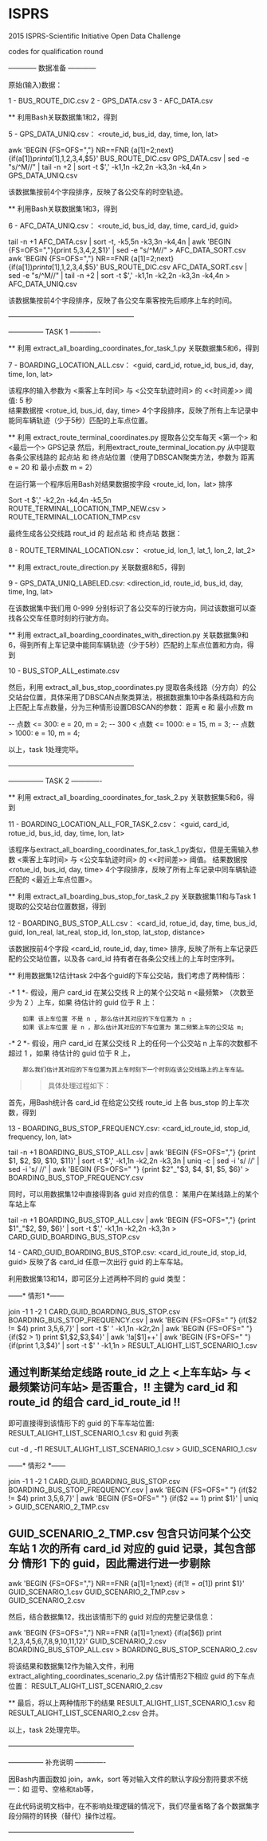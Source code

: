 # ISPRS

2015 ISPRS-Scientific Initiative Open Data Challenge 

codes for qualification round


———— 数据准备 ————

原始(输入)数据： 

1 - BUS_ROUTE_DIC.csv 
2 - GPS_DATA.csv
3 - AFC_DATA.csv 

** 利用Bash关联数据集1和2，得到

5 - GPS_DATA_UNIQ.csv： <route_id, bus_id, day, time, lon, lat>

awk 'BEGIN {FS=OFS=","} NR==FNR {a[$1]=$2;next} {if(a[$1]) print a[$1],$1,$2,$3,$4,$5}' BUS_ROUTE_DIC.csv GPS_DATA.csv | sed -e "s/^M//" | tail -n +2 | sort -t $',' -k1,1n -k2,2n -k3,3n -k4,4n > GPS_DATA_UNIQ.csv 

该数据集按前4个字段排序，反映了各公交车的时空轨迹。


** 利用Bash关联数据集1和3，得到

6 - AFC_DATA_UNIQ.csv： <route_id, bus_id, day, time, card_id, guid>

tail -n +1 AFC_DATA.csv | sort -t, -k5,5n -k3,3n -k4,4n | awk 'BEGIN {FS=OFS=","}{print $5,$3,$4,$2,$1}' | sed -e "s/^M//" > AFC_DATA_SORT.csv
awk 'BEGIN {FS=OFS=","} NR==FNR {a[$1]=$2;next} {if(a[$1]) print a[$1],$1,$2,$3,$4,$5}' BUS_ROUTE_DIC.csv AFC_DATA_SORT.csv | sed -e "s/^M//" | tail -n +2 | sort -t $',' -k1,1n -k2,2n -k3,3n -k4,4n > AFC_DATA_UNIQ.csv

该数据集按前4个字段排序，反映了各公交车乘客按先后顺序上车的时间。

——————————————————


————— TASK 1 ————-

** 利用 extract_all_boarding_coordinates_for_task_1.py 关联数据集5和6，得到

7 - BOARDING_LOCATION_ALL.csv： <guid, card_id, rotue_id, bus_id, day, time, lon, lat>

该程序的输入参数为 <乘客上车时间> 与 <公交车轨迹时间> 的 <<时间差>> 阈值: 5 秒  
结果数据按 <rotue_id, bus_id, day, time> 4个字段排序，反映了所有上车记录中能同车辆轨迹（少于5秒）匹配的上车点位置。


** 利用 extract_route_terminal_coordinates.py 提取各公交车每天 <第一个> 和 <最后一个> GPS记录
然后，利用extract_route_terminal_location.py 从中提取各条公家线路的 起点站 和 终点站位置（使用了DBSCAN聚类方法，参数为 距离 e = 20 和 最小点数 m = 2）

在运行第一个程序后用Bash对结果数据按字段 <route_id, lon，lat> 排序

Sort -t $',' -k2,2n -k4,4n -k5,5n ROUTE_TERMINAL_LOCATION_TMP_NEW.csv > ROUTE_TERMINAL_LOCATION_TMP.csv

最终生成各公交线路 rout_id 的 起点站 和 终点站 数据：

8 - ROUTE_TERMINAL_LOCATION.csv： <rotue_id, lon_1, lat_1, lon_2, lat_2>


** 利用 extract_route_direction.py 关联数据8和5，得到

9 - GPS_DATA_UNIQ_LABELED.csv: <direction_id, route_id, bus_id, day, time, lng, lat>

在该数据集中我们用 0-999 分别标识了各公交车的行驶方向，同过该数据可以查找各公交车任意时刻的行驶方向。


** 利用 extract_all_boarding_coordinates_with_direction.py 关联数据集9和6，得到所有上车记录中能同车辆轨迹（少于5秒）匹配的上车点位置和方向，得到

10 - BUS_STOP_ALL_estimate.csv

然后，利用 extract_all_bus_stop_coordinates.py 提取各条线路（分方向）的公交站台位置，具体采用了DBSCAN点聚类算法，根据数据集10中各条线路和方向上匹配上车点数量，分为三种情形设置DBSCAN的参数： 距离 e 和 最小点数 m

-- 点数 <= 300: e = 20, m = 2;
-- 300 < 点数 <= 1000: e = 15, m = 3;
-- 点数 > 1000: e = 10, m = 4;

以上，task 1处理完毕。

——————————————————

————— TASK 2 ————-

** 利用 extract_all_boarding_coordinates_for_task_2.py 关联数据集5和6，得到

11 - BOARDING_LOCATION_ALL_FOR_TASK_2.csv： <guid, card_id, rotue_id, bus_id, day, time, lon, lat>

该程序与extract_all_boarding_coordinates_for_task_1.py类似，但是无需输入参数 <乘客上车时间> 与 <公交车轨迹时间> 的 <<时间差>> 阈值。 结果数据按 <rotue_id, bus_id, day, time> 4个字段排序，反映了所有上车记录中同车辆轨迹匹配的 <最近上车点位置>。


** 利用 extract_all_boarding_bus_stop_for_task_2.py 关联数据集11和与Task 1提取的公交站台位置数据，得到

12 - BOARDING_BUS_STOP_ALL.csv： <card_id, rotue_id, day, time, bus_id, guid, lon_real, lat_real, stop_id, lon_stop, lat_stop, distance>

该数据按前4个字段 <card_id, route_id, day, time> 排序, 反映了所有上车记录匹配的公交站位置，以及各 card_id 持有者在各条公交线上的上车时空序列。


** 利用数据集12估计task 2中各个guid的下车公交站，我们考虑了两种情形：

-* 1 *- 假设，用户 card_id 在某公交线 R 上的某个公交站 n <最频繁> （次数至少为 2 ）上车，如果 待估计的 guid 位于 R 上：
            
        如果 该上车位置 不是 n , 那么估计其对应的下车位置为 n ; 
        如果 该上车位置 是 n ，那么估计其对应的下车位置为 第二频繁上车的公交站 m;

-* 2 *- 假设，用户 card_id 在某公交线 R 上的任何一个公交站 n 上车的次数都不超过 1 ，如果 待估计的 guid 位于 R 上，

        那么我们估计其对应的下车位置为其上车时刻下一个时刻在该公交线路上的上车车站。


>> 具体处理过程如下：

首先，用Bash统计各 card_id 在给定公交线 route_id 上各 bus_stop 的上车次数，得到

13 - BOARDING_BUS_STOP_FREQUENCY.csv: <card_id_route_id, stop_id, frequency, lon, lat>

tail -n +1 BOARDING_BUS_STOP_ALL.csv | awk 'BEGIN {FS=OFS=","} {print $1, $2, $9, $10, $11}' | sort -t $',' -k1,1n -k2,2n -k3,3n | uniq -c | sed -i 's/     //' | sed -i 's/      //' | awk 'BEGIN {FS=OFS=" "} {print $2"_"$3, $4, $1, $5, $6}' > BOARDING_BUS_STOP_FREQUENCY.csv

同时，可以用数据集12中直接得到各 guid 对应的信息： 某用户在某线路上的某个车站上车

tail -n +1 BOARDING_BUS_STOP_ALL.csv | awk 'BEGIN {FS=OFS=","} {print $1"_"$2, $9, $6}' | sort -t $',' -k1,1n -k2,2n -k3,3n > CARD_GUID_BOARDING_BUS_STOP.csv

14 - CARD_GUID_BOARDING_BUS_STOP.csv: <card_id_route_id, stop_id, guid> 反映了各 card_id 任意一次出行 guid 的上车车站。

利用数据集13和14，即可区分上述两种不同的 guid 类型：


——* 情形1 *——
 
join -1 1 -2 1 CARD_GUID_BOARDING_BUS_STOP.csv BOARDING_BUS_STOP_FREQUENCY.csv | awk 'BEGIN {FS=OFS=" "} {if($2 != $4) print $3,$5,$6,$7}' | sort -t $' ' -k1,1n -k2r,2n | awk 'BEGIN {FS=OFS=" "} {if($2 > 1) print $1,$2,$3,$4}' | awk '!a[$1]++' | awk 'BEGIN {FS=OFS=" "} {if(print $1,$3,$4}' | sort -t $' ' -k1,1n > RESULT_ALIGHT_LIST_SCENARIO_1.csv

## 通过判断某给定线路 route_id 之上 <上车车站> 与 <最频繁访问车站> 是否重合，!! 主键为 card_id 和 route_id 的组合 card_id_route_id !!

即可直接得到该情形下的 guid 的下车车站位置: RESULT_ALIGHT_LIST_SCENARIO_1.csv 和 guid 列表

cut -d , -f1 RESULT_ALIGHT_LIST_SCENARIO_1.csv > GUID_SCENARIO_1.csv


——* 情形2 *——

join -1 1 -2 1 CARD_GUID_BOARDING_BUS_STOP.csv BOARDING_BUS_STOP_FREQUENCY.csv | awk 'BEGIN {FS=OFS=" "} {if($2 != $4) print $3,$5,$6,$7}'  | awk 'BEGIN {FS=OFS=" "} {if($2 == 1) print $1}' | uniq > GUID_SCENARIO_2_TMP.csv

## GUID_SCENARIO_2_TMP.csv 包含只访问某个公交车站 1 次的所有 card_id 对应的 guid 记录，其包含部分 情形1 下的 guid，因此需进行进一步剔除

awk 'BEGIN {FS=OFS=","} NR==FNR {a[$1]=$1;next} {if($1 != a[$1]) print $1}' GUID_SCENARIO_1.csv GUID_SCENARIO_2_TMP.csv > GUID_SCENARIO_2.csv

然后，结合数据集12，找出该情形下的 guid 对应的完整记录信息：

awk 'BEGIN {FS=OFS=","} NR==FNR {a[$1]=$1;next} {if(a[$6]) print $1,$2,$3,$4,$5,$6,$7,$8,$9,$10,$11,$12}' GUID_SCENARIO_2.csv BOARDING_BUS_STOP_ALL.csv > BOARDING_BUS_STOP_SCENARIO_2.csv

将该结果和数据集12作为输入文件，利用 extract_alighting_coordinates_scenario_2.py 估计情形2下相应 guid 的下车点位置： RESULT_ALIGHT_LIST_SCENARIO_2.csv


** 最后，将以上两种情形下的结果 RESULT_ALIGHT_LIST_SCENARIO_1.csv 和 RESULT_ALIGHT_LIST_SCENARIO_2.csv 合并。

以上，task 2处理完毕。

——————————————————


————— 补充说明 ————-

因Bash内置函数如 join，awk，sort 等对输入文件的默认字段分割符要求不统一：如 逗号、空格和tab等，

在此代码说明文档中，在不影响处理逻辑的情况下，我们尽量省略了各个数据集字段分隔符的转换（替代）操作过程。

——————————————————
